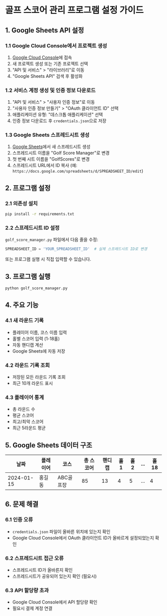 # 골프 스코어 관리 프로그램 설정 가이드

## 1. Google Sheets API 설정

### 1.1 Google Cloud Console에서 프로젝트 생성
1. [Google Cloud Console](https://console.cloud.google.com/)에 접속
2. 새 프로젝트 생성 또는 기존 프로젝트 선택
3. "API 및 서비스" > "라이브러리"로 이동
4. "Google Sheets API" 검색 후 활성화

### 1.2 서비스 계정 생성 및 인증 정보 다운로드
1. "API 및 서비스" > "사용자 인증 정보"로 이동
2. "사용자 인증 정보 만들기" > "OAuth 클라이언트 ID" 선택
3. 애플리케이션 유형: "데스크톱 애플리케이션" 선택
4. 인증 정보 다운로드 후 `credentials.json`으로 저장

### 1.3 Google Sheets 스프레드시트 생성
1. [Google Sheets](https://sheets.google.com/)에서 새 스프레드시트 생성
2. 스프레드시트 이름을 "Golf Score Manager"로 변경
3. 첫 번째 시트 이름을 "GolfScores"로 변경
4. 스프레드시트 URL에서 ID 복사 (예: `https://docs.google.com/spreadsheets/d/SPREADSHEET_ID/edit`)

## 2. 프로그램 설정

### 2.1 의존성 설치
```bash
pip install -r requirements.txt
```

### 2.2 스프레드시트 ID 설정
`golf_score_manager.py` 파일에서 다음 줄을 수정:
```python
SPREADSHEET_ID = 'YOUR_SPREADSHEET_ID'  # 실제 스프레드시트 ID로 변경
```

또는 프로그램 실행 시 직접 입력할 수 있습니다.

## 3. 프로그램 실행

```bash
python golf_score_manager.py
```

## 4. 주요 기능

### 4.1 새 라운드 기록
- 플레이어 이름, 코스 이름 입력
- 홀별 스코어 입력 (1-18홀)
- 자동 핸디캡 계산
- Google Sheets에 자동 저장

### 4.2 라운드 기록 조회
- 저장된 모든 라운드 기록 조회
- 최근 10개 라운드 표시

### 4.3 플레이어 통계
- 총 라운드 수
- 평균 스코어
- 최고/최악 스코어
- 최근 5라운드 평균

## 5. Google Sheets 데이터 구조

| 날짜 | 플레이어 | 코스 | 총 스코어 | 핸디캡 | 홀1 | 홀2 | ... | 홀18 |
|------|----------|------|-----------|--------|-----|-----|-----|------|
| 2024-01-15 | 홍길동 | ABC골프장 | 85 | 13 | 4 | 5 | ... | 4 |

## 6. 문제 해결

### 6.1 인증 오류
- `credentials.json` 파일이 올바른 위치에 있는지 확인
- Google Cloud Console에서 OAuth 클라이언트 ID가 올바르게 설정되었는지 확인

### 6.2 스프레드시트 접근 오류
- 스프레드시트 ID가 올바른지 확인
- 스프레드시트가 공유되어 있는지 확인 (필요시)

### 6.3 API 할당량 초과
- Google Cloud Console에서 API 할당량 확인
- 필요시 결제 계정 연결

